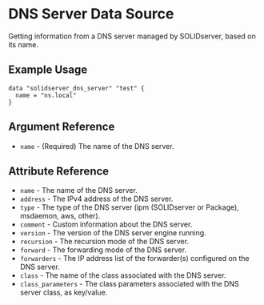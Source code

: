 # DNS Server Data Source

Getting information from a DNS server managed by SOLIDserver, based on its name.

## Example Usage

```
data "solidserver_dns_server" "test" {
  name = "ns.local"
}
```

## Argument Reference

* `name` - (Required) The name of the DNS server.

## Attribute Reference

* `name` - The name of the DNS server.
* `address` - The IPv4 address of the DNS server.
* `type` - The type of the DNS server (ipm (SOLIDserver or Package), msdaemon, aws, other).
* `comment` - Custom information about the DNS server.
* `version` - The version of the DNS server engine running.
* `recursion` - The recursion mode of the DNS server.
* `forward` - The forwarding mode of the DNS server.
* `forwarders` - The IP address list of the forwarder(s) configured on the DNS server.
* `class` - The name of the class associated with the DNS server.
* `class_parameters` - The class parameters associated with the DNS server class, as key/value.